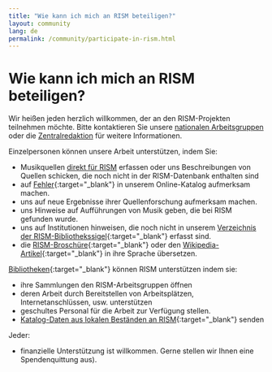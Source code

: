 ```yaml
---
title: "Wie kann ich mich an RISM beteiligen?"
layout: community
lang: de
permalink: /community/participate-in-rism.html
---
```


# Wie kann ich mich an RISM beteiligen?

Wir heißen jeden herzlich willkommen, der an den RISM-Projekten teilnehmen möchte. Bitte kontaktieren Sie unsere [nationalen Arbeitsgruppen](/working-groups.html) oder die [Zentralredaktion](/editorial-center.html) für weitere Informationen.

Einzelpersonen können unsere Arbeit unterstützen, indem Sie:

* Musikquellen [direkt für RISM](/community/muscat.html) erfassen oder uns Beschreibungen von Quellen schicken, die noch nicht in der RISM-Datenbank enthalten sind
* auf [Fehler](/service/feedback.html){:target="_blank"} in unserem Online-Katalog aufmerksam machen.
* uns auf neue Ergebnisse ihrer Quellenforschung aufmerksam machen.
* uns Hinweise auf Aufführungen von Musik geben, die bei RISM gefunden wurde.
* uns auf Institutionen hinweisen, die noch nicht in unserem [Verzeichnis der RISM-Bibliothekssigel](/community/sigla.html){:target="_blank"} erfasst sind.
* die [RISM-Broschüre](/publications/brochures.html){:target="_blank"} oder den [Wikipedia-Artikel](https://de.wikipedia.org/wiki/R%C3%A9pertoire_International_des_Sources_Musicales){:target="_blank"} in ihre Sprache übersetzen.

[Bibliotheken](/organization/rism-for-libraries.html){:target="_blank"} können RISM unterstützen indem sie:

* ihre Sammlungen den RISM-Arbeitsgruppen öffnen
* deren Arbeit durch Bereitstellen von Arbeitsplätzen, Internetanschlüssen, usw. unterstützen
* geschultes Personal für die Arbeit zur Verfügung stellen.
* [Katalog-Daten aus lokalen Beständen an RISM](/community/data-services.html){:target="_blank"} senden

Jeder:

* finanzielle Unterstützung ist willkommen. Gerne stellen wir Ihnen eine Spendenquittung aus).
